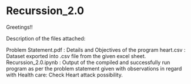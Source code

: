 # Recurssion_2.0

Greetings!!

Description of the files attached:

Problem Statement.pdf : Details and Objectives of the program
heart.csv : Dataset exported into .csv file from the given excel sheet.
Recurssion_2.0.ipynb : Output of the compiled and successfully run program as per the problem statement given with observations in regard with Health care: Check Heart attack possibility.
